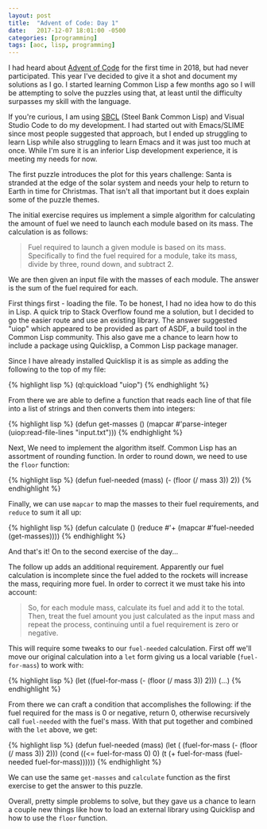 ```yaml
---
layout: post
title:  "Advent of Code: Day 1"
date:   2017-12-07 18:01:00 -0500
categories: [programming]
tags: [aoc, lisp, programming]
---
```


I had heard about [Advent of Code][aoc] for the first time in 2018, but had never participated. This year I've decided to give it a shot and document my solutions as I go. I started learning Common Lisp a few months ago so I will be attempting to solve the puzzles using that, at least until the difficulty surpasses my skill with the language. 

If you're curious, I am using [SBCL][sbcl] (Steel Bank Common Lisp) and Visual Studio Code to do my development. I had started out with Emacs/SLIME since most people suggested that approach, but I ended up struggling to learn Lisp while also struggling to learn Emacs and it was just too much at once. While I'm sure it is an inferior Lisp development experience, it is meeting my needs for now.

The first puzzle introduces the plot for this years challenge: Santa is stranded at the edge of the solar system and needs your help to return to Earth in time for Christmas. That isn't all that important but it does explain some of the puzzle themes.

The initial exercise requires us implement a simple algorithm for calculating the amount of fuel we need to launch each module based on its mass. The calculation is as follows:
> Fuel required to launch a given module is based on its mass. Specifically to find the fuel required for a module, take its mass, divide by three, round down, and subtract 2.

We are then given an input file with the masses of each module. The answer is the sum of the fuel required for each.

First things first - loading the file. To be honest, I had no idea how to do this in Lisp. A quick trip to Stack Overflow found me a solution, but I decided to go the easier route and use an existing library. The answer suggested "uiop" which appeared to be provided as part of ASDF, a build tool in the Common Lisp community. This also gave me a chance to learn how to include a package using Quicklisp, a Common Lisp package manager. 

Since I have already installed Quicklisp it is as simple as adding the following to the top of my file:

{% highlight lisp %}
(ql:quickload "uiop")
{% endhighlight %}

From there we are able to define a function that reads each line of that file into a list of strings and then converts them into integers:

{% highlight lisp %}
(defun get-masses ()
    (mapcar #'parse-integer (uiop:read-file-lines "input.txt")))
{% endhighlight %}

Next, We need to implement the algorithm itself. Common Lisp has an assortment of rounding function. In order to round down, we need to use the `floor` function:

{% highlight lisp %}
(defun fuel-needed (mass)
    (- (floor (/ mass 3)) 2))
{% endhighlight %}

Finally, we can use `mapcar` to map the masses to their fuel requirements, and `reduce` to sum it all up:

{% highlight lisp %}
(defun calculate ()
    (reduce #'+ (mapcar #'fuel-needed (get-masses))))
{% endhighlight %}

And that's it! On to the second exercise of the day...

The follow up adds an additional requirement. Apparently our fuel calculation is incomplete since the fuel added to the rockets will increase the mass, requiring more fuel. In order to correct it we must take his into account:
> So, for each module mass, calculate its fuel and add it to the total. Then, treat the fuel amount you just calculated as the input mass and repeat the process, continuing until a fuel requirement is zero or negative.

This will require some tweaks to our `fuel-needed` calculation. First off we'll move our original calculation into a `let` form giving us a local variable (`fuel-for-mass`) to work with:

{% highlight lisp %}
(let ((fuel-for-mass (- (floor (/ mass 3)) 2))) (...)
{% endhighlight %}

From there we can craft a condition that accomplishes the following: if the fuel required for the mass is 0 or negative, return 0, otherwise recursively call `fuel-needed` with the fuel's mass. With that put together and combined with the `let` above, we get:

{% highlight lisp %}
(defun fuel-needed (mass)
    (let (
        (fuel-for-mass (- (floor (/ mass 3)) 2)))
        (cond ((<= fuel-for-mass 0) 0)
              (t (+ fuel-for-mass (fuel-needed fuel-for-mass))))))
{% endhighlight %}

We can use the same `get-masses` and `calculate` function as the first exercise to get the answer to this puzzle.

Overall, pretty simple problems to solve, but they gave us a chance to learn a couple new things like how to load an external library using Quicklisp and how to use the `floor` function.

[aoc]: https://adventofcode.com/
[sbcl]: http://www.sbcl.org